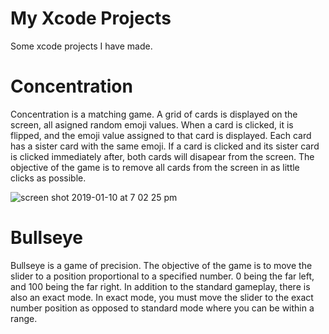 # My Xcode Projects
Some xcode projects I have made. 

# Concentration

Concentration is a matching game. A grid of cards is displayed on the screen, all asigned random emoji values. When a card is clicked, it is flipped, and the emoji value assigned to that card is displayed. Each card has a sister card with the same emoji. If a card is clicked and its sister card is clicked immediately after, both cards will disapear from the screen. The objective of the game is to remove all cards from the screen in as little clicks as possible.

![screen shot 2019-01-10 at 7 02 25 pm](https://user-images.githubusercontent.com/37881002/51006758-4ef44b80-150a-11e9-8ea7-09d3d343745b.png)


# Bullseye

Bullseye is a game of precision. The objective of the game is to move the slider to a position proportional to a specified number. 0 being the far left, and 100 being the far right. In addition to the standard gameplay, there is also an exact mode. In exact mode, you must move the slider to the exact number position as opposed to standard mode where you can be within a range.


